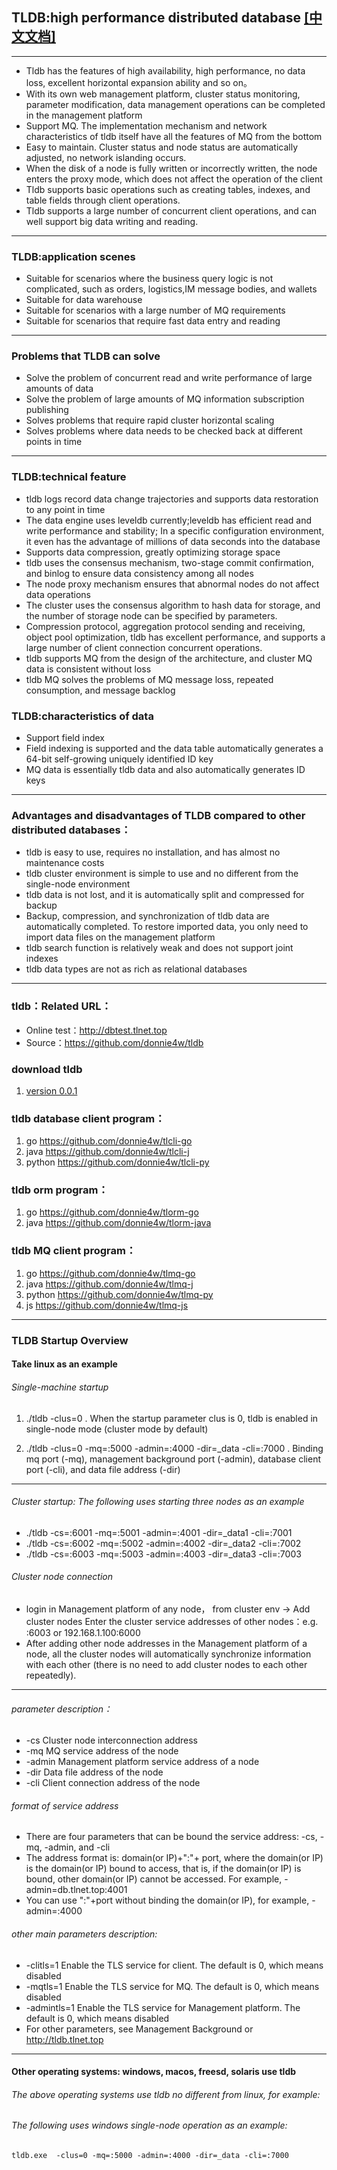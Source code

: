 ## TLDB:high performance distributed database   [[中文文档]](https://github.com/donnie4w/tldb/blob/main/README_zh.md "[中文文档]")

------------

- Tldb has the features of high availability, high performance, no data loss, excellent horizontal expansion ability and so on。
- With its own web management platform, cluster status monitoring, parameter modification, data management operations can be completed in the management platform
- Support MQ. The implementation mechanism and network characteristics of tldb itself have all the features of MQ from the bottom
- Easy to maintain. Cluster status and node status are automatically adjusted, no network islanding occurs.
- When the disk of a node is fully written or incorrectly written, the node enters the proxy mode, which does not affect the operation of the client
- Tldb supports basic operations such as creating tables, indexes, and table fields through client operations.
- Tldb supports a large number of concurrent client operations, and can well support big data writing and reading.

------------

### TLDB:application scenes

- Suitable for scenarios where the business query logic is not complicated, such as orders, logistics,IM message bodies, and wallets
- Suitable for data warehouse
- Suitable for scenarios with a large number of MQ requirements
- Suitable for scenarios that require fast data entry and reading

------------

### Problems that TLDB can solve

- Solve the problem of concurrent read and write performance of large amounts of data
- Solve the problem of large amounts of MQ information subscription publishing
- Solves problems that require rapid cluster horizontal scaling
- Solves problems where data needs to be checked back at different points in time

------------

### TLDB:technical feature

- tldb logs record data change trajectories and supports data restoration to any point in time
- The data engine uses leveldb currently;leveldb has efficient read and write performance and stability; In a specific configuration environment, it even has the advantage of millions of data seconds into the database
- Supports data compression, greatly optimizing storage space
- tldb uses the consensus mechanism, two-stage commit confirmation, and binlog to ensure data consistency among all nodes
- The node proxy mechanism ensures that abnormal nodes do not affect data operations
- The cluster uses the consensus algorithm to hash data for storage, and the number of storage node can be specified by parameters.
- Compression protocol, aggregation protocol sending and receiving, object pool optimization, tldb has excellent performance, and supports a large number of client connection concurrent operations.
- tldb supports MQ from the design of the architecture, and cluster MQ data is consistent without loss
- tldb MQ solves the problems of MQ message loss, repeated consumption, and message backlog

### TLDB:characteristics of data

- Support field index
- Field indexing is supported and the data table automatically generates a 64-bit self-growing uniquely identified ID key
- MQ data is essentially tldb data and also automatically generates ID keys

------------

### Advantages and disadvantages of TLDB compared to other distributed databases：

- tldb is easy to use, requires no installation, and has almost no maintenance costs
- tldb cluster environment is simple to use and no different from the single-node environment
- tldb data is not lost, and it is automatically split and compressed for backup
- Backup, compression, and synchronization of tldb data are automatically completed. To restore imported data, you only need to import data files on the management platform
- tldb search function is relatively weak and does not support joint indexes
- tldb data types are not as rich as relational databases

------------

### tldb：Related URL：

- Online test：http://dbtest.tlnet.top
- Source：https://github.com/donnie4w/tldb


### download tldb

1. [version 0.0.1](https://tlnet.top/download "version 0.0.1")


### tldb database client program：

1. go   <https://github.com/donnie4w/tlcli-go>
2. java <https://github.com/donnie4w/tlcli-j>  
3. python <https://github.com/donnie4w/tlcli-py> 

### tldb orm program：

1. go https://github.com/donnie4w/tlorm-go
2. java https://github.com/donnie4w/tlorm-java


### tldb MQ client program：

1. go   <https://github.com/donnie4w/tlmq-go>
2. java <https://github.com/donnie4w/tlmq-j>  
3. python <https://github.com/donnie4w/tlmq-py> 
4. js <https://github.com/donnie4w/tlmq-js>

------------

### TLDB Startup Overview

####  Take linux as an example

###### Single-machine startup

1.  ./tldb  -clus=0 
	. When the startup parameter clus is 0, tldb is enabled in single-node mode (cluster mode by default)

2.  ./tldb  -clus=0 -mq=:5000 -admin=:4000 -dir=_data -cli=:7000
	. Binding mq port (-mq), management background port (-admin), database client port (-cli), and data file address (-dir)

---------

###### Cluster startup: The following uses starting three nodes as an example

- ./tldb -cs=:6001 -mq=:5001 -admin=:4001 -dir=_data1 -cli=:7001
- ./tldb -cs=:6002 -mq=:5002 -admin=:4002 -dir=_data2 -cli=:7002
- ./tldb -cs=:6003 -mq=:5003 -admin=:4003 -dir=_data3 -cli=:7003

###### Cluster node connection

- login in Management platform of any node， from cluster env -> Add cluster nodes Enter the cluster service addresses of other nodes：e.g. :6003 or 192.168.1.100:6000
- After adding other node addresses in the Management platform of a node, all the cluster nodes will automatically synchronize information with each other (there is no need to add cluster nodes to each other repeatedly).

------------


###### parameter description：

- -cs Cluster node interconnection address
- -mq MQ service address of the node
- -admin Management platform service address of a node
- -dir Data file address of the node
- -cli Client connection address of the node

###### format of service address

- There are four parameters that can be bound the service address: -cs, -mq, -admin, and -cli
- The address format is: domain(or IP)+":"+ port, where the domain(or IP) is the domain(or IP) bound to access, that is, if the domain(or IP) is bound, other domain(or IP) cannot be accessed. For example, -admin=db.tlnet.top:4001
- You can use ":"+port without binding the domain(or IP), for example, -admin=:4000

###### other main parameters description:

- -clitls=1 Enable the TLS service for client. The default is 0, which means disabled
- -mqtls=1 Enable the TLS service for MQ. The default is 0, which means disabled
- -admintls=1 Enable the TLS service for Management platform. The default is 0, which means disabled
- For other parameters, see Management Background or http://tldb.tlnet.top

------------

####  Other operating systems: windows, macos, freesd, solaris use tldb

######  The above operating systems use tldb no different from linux, for example:

###### The following uses windows single-node operation as an example:

	tldb.exe  -clus=0 -mq=:5000 -admin=:4000 -dir=_data -cli=:7000